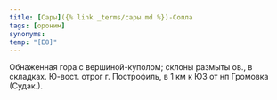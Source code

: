 ```yaml
---
title: [Сары]({% link _terms/сары.md %})-Сопла
tags: [ороним]
synonyms:
temp: "[Е8]"
---
```


Обнаженная гора с вершиной-куполом; склоны размыты ов., в складках. Ю-вост.
отрог г. Построфиль, в 1 км к ЮЗ от нп Громовка (Судак.).
